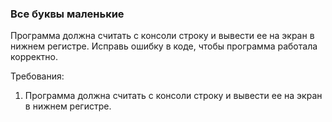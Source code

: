 
### Все буквы маленькие

Программа должна считать с консоли строку и вывести ее на экран в нижнем регистре. Исправь ошибку в коде,
чтобы программа работала корректно.


Требования:
1.	Программа должна считать с консоли строку и вывести ее на экран в нижнем регистре.


